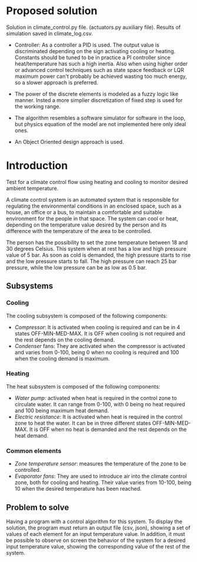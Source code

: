 # Proposed solution

Solution in climate_control.py file. (actuators.py auxiliary file). Results of simulation saved in climate_log.csv.

- Controller: As a controller a PID is used. The output value is discriminated depending on the sign activating cooling or heating. Constants should be tuned to be in practice a PI controller since heat/temperature has such a high inertia. Also when using higher order or advanced control techniques such as state space feedback or LQR maximum power can't probably be achieved wasting too much energy, so a slower approach is preferred.

- The power of the discrete elements is modeled as a fuzzy logic like manner. Insted a more simplier discretization of fixed step is used for the working range.

- The algorithm resembles a software simulator for software in the loop, but physics equation of the model are not implemented here only ideal ones.

- An Object Oriented design approach is used.

# Introduction
Test for a climate control flow using heating and cooling to monitor desired ambient temperature.

A climate control system is an automated system that is responsible for regulating the environmental conditions in an enclosed space, such as a house, an office or a bus, to maintain a comfortable and suitable environment for the people in that space. The system can cool or heat, depending on the temperature value desired by the person and its difference with the temperature of the area to be controlled.

The person has the possibility to set the zone temperature between 18 and 30 degrees Celsius. This system when at rest has a low and high pressure value of 5 bar. As soon as cold is demanded, the high pressure starts to rise and the low pressure starts to fall. The high pressure can reach 25 bar pressure, while the low pressure can be as low as 0.5 bar.

## Subsystems

### Cooling
The cooling subsystem is composed of the following components:

- *Compressor*: It is activated when cooling is required and can be in 4 states OFF-MIN-MED-MAX. It is OFF when cooling is not required and the rest depends on the cooling demand.
- *Condenser* fans: They are activated when the compressor is activated and varies from 0-100, being 0 when no cooling is required and 100 when the cooling demand is maximum.

### Heating
The heat subsystem is composed of the following components:

- *Water pump*: activated when heat is required in the control zone to circulate water. It can range from 0-100, with 0 being no heat required and 100 being maximum heat demand.
- *Electric resistance*: It is activated when heat is required in the control zone to heat the water. It can be in three different states OFF-MIN-MED-MAX. It is OFF when no heat is demanded and the rest depends on the heat demand.

### Common elements

- *Zone temperature sensor*: measures the temperature of the zone to be controlled.
- *Evaporator fans*: They are used to introduce air into the climate control zone, both for cooling and heating. Their value varies from 10-100, being 10 when the desired temperature has been reached.

## Problem to solve
Having a program with a control algorithm for this system. To display the solution, the program must return an output file (csv, json), showing a set of values of each element for an input temperature value. In addition, it must be possible to observe on screen the behavior of the system for a desired input temperature value, showing the corresponding value of the rest of the system.